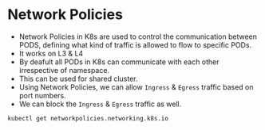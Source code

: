# Network Policies
- Network Policies in K8s are used to control the communication between PODS, defining what kind of traffic is allowed to flow to specific PODs.
- It works on L3 & L4 
- By deafult all PODs in K8s can communicate with each other irrespective of namespace.
- This can be used for shared cluster.
- Using Network Policies, we can allow `Ingress` & `Egress` traffic based on port numbers.
- We can block the `Ingress` & `Egress` traffic as well.

~~~bash
kubectl get networkpolicies.networking.k8s.io
~~~
